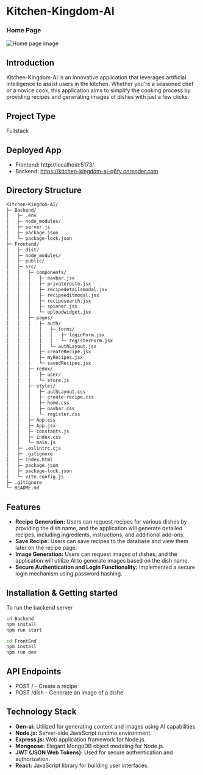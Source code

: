 # Kitchen-Kingdom-AI

### Home Page
![Home page image](placeholder)

## Introduction

Kitchen-Kingdom-AI is an innovative application that leverages artificial intelligence to assist users in the kitchen. Whether you're a seasoned chef or a novice cook, this application aims to simplify the cooking process by providing recipes and generating images of dishes with just a few clicks.

## Project Type
Fullstack

## Deployed App
- Frontend: http://localhost:5173/
- Backend: https://kitchen-kingdom-ai-q6fy.onrender.com

## Directory Structure
```bash
Kitchen-Kingdom-AI/
├─ Backend/
│   ├─ .env
│   ├─ node_modules/
│   ├─ server.js
│   ├─ package.json
│   └─ package-lock.json
├─ Frontend/
│   ├─ dist/
│   ├─ node_modules/
│   ├─ public/
│   ├─ src/
│   │   ├─ components/
│   │   │   ├─ navbar.jsx
│   │   │   ├─ privateroute.jsx
│   │   │   ├─ recipedetailsmodal.jsx
│   │   │   ├─ recipeeditmodal.jsx
│   │   │   ├─ recipesearch.jsx
│   │   │   ├─ spinner.jsx
│   │   │   └─ uploadwidget.jsx
│   │   ├─ pages/
│   │   │   ├─ auth/
│   │   │   │   ├─ forms/
│   │   │   │   │   ├─ loginForm.jsx
│   │   │   │   │   └─ registerForm.jsx
│   │   │   │   └─ authLayout.jsx
│   │   │   ├─ createRecipe.jsx
│   │   │   ├─ myRecipes.jsx
│   │   │   └─ savedRecipes.jsx
│   │   ├─ redux/
│   │   │   ├─ user/
│   │   │   └─ store.js
│   │   ├─ styles/
│   │   │   ├─ authLayout.css
│   │   │   ├─ create-recipe.css
│   │   │   ├─ home.css
│   │   │   ├─ navbar.css
│   │   │   └─ register.css
│   │   ├─ App.css
│   │   ├─ App.jsx
│   │   ├─ constants.js
│   │   ├─ index.css
│   │   └─ main.js
│   ├─ .eslintrc.cjs
│   ├─ .gitignore
│   ├─ index.html
│   ├─ package.json
│   ├─ package-lock.json
│   └─ vite.config.js
├─ .gitignore
└─ README.md

```

## Features
- **Recipe Generation:** Users can request recipes for various dishes by providing the dish name, and the application will generate detailed recipes, including ingredients, instructions, and additional add-ons.
- **Save Recipe:** Users can save recipes to the database and view them later on the recipe page.
- **Image Generation:** Users can request images of dishes, and the application will utilize AI to generate images based on the dish name.
- **Secure Authentication and Login Functionality:** Implemented a secure login mechanism using password hashing.


## Installation & Getting started
To run the backend server 

```bash
cd Backend
npm install 
npm run start
```
```bash
cd FrontEnd
npm install
npm run dev
```


## API Endpoints

- POST / - Create a recipe
- POST /dish - Generate an image of a dishe


## Technology Stack
- **Gen-ai:** Utilized for generating content and images using AI capabilities.
- **Node.js:** Server-side JavaScript runtime environment.
- **Express.js:** Web application framework for Node.js.
- **Mongoose:** Elegant MongoDB object modeling for Node.js.
- **JWT (JSON Web Tokens):** Used for secure authentication and authorization.
- **React:** JavaScript library for building user interfaces.




